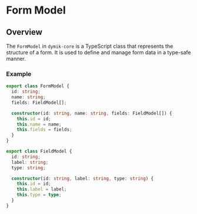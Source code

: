 # Form Model

## Overview

The `FormModel` in `dymik-core` is a TypeScript class that represents the structure of a form. It is used to define and manage form data in a type-safe manner.

### Example

```typescript
export class FormModel {
  id: string;
  name: string;
  fields: FieldModel[];

  constructor(id: string, name: string, fields: FieldModel[]) {
    this.id = id;
    this.name = name;
    this.fields = fields;
  }
}

export class FieldModel {
  id: string;
  label: string;
  type: string;

  constructor(id: string, label: string, type: string) {
    this.id = id;
    this.label = label;
    this.type = type;
  }
}
```
